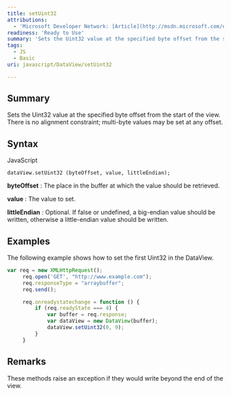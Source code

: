 ```yaml
---
title: setUint32
attributions:
  - 'Microsoft Developer Network: [Article](http://msdn.microsoft.com/en-us/library/ie/br212475(v=vs.94).aspx)'
readiness: 'Ready to Use'
summary: 'Sets the Uint32 value at the specified byte offset from the start of the view. There is no alignment constraint; multi-byte values may be set at any offset.'
tags:
  - JS
  - Basic
uri: javascript/DataView/setUint32

---
```

## <span>Summary</span>

Sets the Uint32 value at the specified byte offset from the start of the view. There is no alignment constraint; multi-byte values may be set at any offset.

## <span>Syntax</span>

<span class="language">JavaScript</span>

    dataView.setUint32 (byteOffset, value, littleEndian);

**byteOffset**
:   The place in the buffer at which the value should be retrieved.

**value**
:   The value to set.

**littleEndian**
:   Optional. If false or undefined, a big-endian value should be written, otherwise a little-endian value should be written.

## <span>Examples</span>

The following example shows how to set the first Uint32 in the DataView.

``` js
var req = new XMLHttpRequest();
     req.open('GET', "http://www.example.com");
     req.responseType = "arraybuffer";
     req.send();

     req.onreadystatechange = function () {
         if (req.readyState === 4) {
             var buffer = req.response;
             var dataView = new DataView(buffer);
             dataView.setUint32(0, 9);
         }
     }
```

## <span>Remarks</span>

These methods raise an exception if they would write beyond the end of the view.

